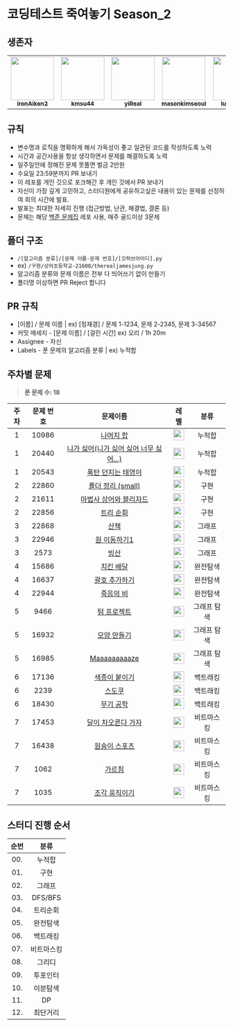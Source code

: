 # 코딩테스트 죽여놓기 Season_2

## 생존자

<table>
<tr>
<td align="center"><a href="https://github.com/ironAiken2"><img src="https://avatars.githubusercontent.com/u/51399982?v=4" width="100px;" alt=""/><br /><sub><b>ironAiken2</b></sub></a></td>
<td align="center"><a href="https://github.com/kmsu44"><img src="https://avatars.githubusercontent.com/u/45655623?v=4" width="100px;" alt=""/><br /><sub><b>kmsu44</b></sub></a></td>
<td align="center"><a href="https://github.com/yiReal"><img src="https://avatars.githubusercontent.com/u/116516376?v=4" width="100px;" alt=""/><br /><sub><b>yiReal</b></sub></a></td>
<td align="center"><a href="https://github.com/masonkimseoul"><img src="https://avatars.githubusercontent.com/u/87306418?v=4" width="100px;" alt=""/><br /><sub><b>masonkimseoul</b></sub></a></td>
<td align="center"><a href="https://github.com/luciancah"><img src="https://avatars.githubusercontent.com/u/8311335?v=4" width="100px;" alt=""/><br /><sub><b>luciancah</b></sub></a></td>
<td align="center"><a href="https://github.com/therealjamesjung"><img src="https://avatars.githubusercontent.com/u/39877377?v=4" width="100px;" alt=""/><br /><sub><b>therealjamesjung</b></sub></a></td>
</tr>
</table>

## 규칙

- 변수명과 로직을 명확하게 해서 가독성이 좋고 일관된 코드를 작성하도록 노력
- 시간과 공간사용을 항상 생각하면서 문제를 해결하도록 노력
- 일주일안에 정해진 문제 못풀면 벌금 2만원
- 수요일 23:59분까지 PR 보내기
- 이 레포를 개인 깃으로 포크해간 후 개인 깃에서 PR 보내기
- 자신이 가장 깊게 고민하고, 스터디원에게 공유하고싶은 내용이 있는 문제를 선정하여 회의 시간에 발표.
- 발표는 최대한 자세히 진행 (접근방법, 난관, 해결법, 결론 등)
- 문제는 해당 [백준 문제집](https://github.com/tony9402/baekjoon) 레포 사용, 매주 골드이상 3문제

## 폴더 구조

- `/[알고리즘 분류]/[문제 이름-문제 번호]/[깃허브아이디].py`
- ex) `/구현/상어초등학교-21608/therealjamesjung.py`
- 알고리즘 분류와 문제 이름은 전부 다 띄어쓰기 없이 만들기
- 폴더명 이상하면 PR Reject 합니다

## PR 규칙

- [이름] / 문제 이름 | ex) [정재경] / 문제 1-1234, 문제 2-2345, 문제 3-34567
- 커밋 메세지 - [문제 이름] / [걸린 시간] ex) 오리 / 1h 20m
- Assignee - 자신
- Labels - 푼 문제의 알고리즘 분류 | ex) 누적합

## 주차별 문제

> **푼 문제 수: 18**

| 주차 | 문제 번호 |                                    문제이름                                     |                                        레벨                                        |    분류     |
| :--: | :-------: | :-----------------------------------------------------------------------------: | :--------------------------------------------------------------------------------: | :---------: |
|  1   |   10986   |               [나머지 합](https://www.acmicpc.net/problem/10986)                | <img height="25px" width="25px" src="https://static.solved.ac/tier_small/13.svg"/> |   누적합    |
|  1   |   20440   | [니가 싫어(니가 싫어 싫어 너무 싫어...)](https://www.acmicpc.net/problem/20440) | <img height="25px" width="25px" src="https://static.solved.ac/tier_small/13.svg"/> |   누적합    |
|  1   |   20543   |           [폭탄 던지는 태영이](https://www.acmicpc.net/problem/20543)           | <img height="25px" width="25px" src="https://static.solved.ac/tier_small/15.svg"/> |   누적합    |
|  2   |   22860   |           [폴더 정리 (small)](https://www.acmicpc.net/problem/22860)            | <img height="25px" width="25px" src="https://static.solved.ac/tier_small/13.svg"/> |    구현     |
|  2   |   21611   |         [마법사 상어와 블리자드](https://www.acmicpc.net/problem/21611)         | <img height="25px" width="25px" src="https://static.solved.ac/tier_small/15.svg"/> |    구현     |
|  2   |   22856   |               [트리 순회](https://www.acmicpc.net/problem/22856)                | <img height="25px" width="25px" src="https://static.solved.ac/tier_small/12.svg"/> |    구현     |
|  3   |   22868   |                 [산책 ](https://www.acmicpc.net/problem/22868)                  | <img height="25px" width="25px" src="https://static.solved.ac/tier_small/14.svg"/> |   그래프    |
|  3   |   22946   |              [원 이동하기1](https://www.acmicpc.net/problem/22946)              | <img height="25px" width="25px" src="https://static.solved.ac/tier_small/13.svg"/> |   그래프    |
|  3   |   2573    |                  [빙산](https://www.acmicpc.net/problem/2573)                   | <img height="25px" width="25px" src="https://static.solved.ac/tier_small/12.svg"/> |   그래프    |
|  4   |   15686   |               [치킨 배달](https://www.acmicpc.net/problem/15686)                | <img height="25px" width="25px" src="https://static.solved.ac/tier_small/11.svg"/> |  완전탐색   |
|  4   |   16637   |             [괄호 추가하기](https://www.acmicpc.net/problem/16637)              | <img height="25px" width="25px" src="https://static.solved.ac/tier_small/13.svg"/> |  완전탐색   |
|  4   |   22944   |               [죽음의 비](https://www.acmicpc.net/problem/22944)                | <img height="25px" width="25px" src="https://static.solved.ac/tier_small/13.svg"/> |  완전탐색   |
|  5   |   9466    |               [텀 프로젝트](https://www.acmicpc.net/problem/9466)               | <img height="25px" width="25px" src="https://static.solved.ac/tier_small/13.svg"/> | 그래프 탐색 |
|  5   |   16932   |              [모양 만들기](https://www.acmicpc.net/problem/16932)               | <img height="25px" width="25px" src="https://static.solved.ac/tier_small/13.svg"/> | 그래프 탐색 |
|  5   |   16985   |             [ Maaaaaaaaaze](https://www.acmicpc.net/problem/16985)              | <img height="25px" width="25px" src="https://static.solved.ac/tier_small/14.svg"/> | 그래프 탐색 |
|  6   |   17136   |            [ 색종이 붙이기 ](https://www.acmicpc.net/problem/17136)             | <img height="25px" width="25px" src="https://static.solved.ac/tier_small/14.svg"/> |  백트래킹   |
|  6   |   2239    |                [ 스도쿠 ](https://www.acmicpc.net/problem/2239)                 | <img height="25px" width="25px" src="https://static.solved.ac/tier_small/12.svg"/> |  백트래킹   |
|  6   |   18430   |              [ 무기 공학 ](https://www.acmicpc.net/problem/18430)               | <img height="25px" width="25px" src="https://static.solved.ac/tier_small/12.svg"/> |  백트래킹   |
|  7   |   17453   |          [ 달이 차오른다 가자 ](https://www.acmicpc.net/problem/17453)          | <img height="25px" width="25px" src="https://static.solved.ac/tier_small/12.svg"/> | 비트마스킹  |
|  7   |   16438   |            [ 원숭이 스포츠 ](https://www.acmicpc.net/problem/16438)             | <img height="25px" width="25px" src="https://static.solved.ac/tier_small/13.svg"/> | 비트마스킹  |
|  7   |   1062    |                [ 가르침 ](https://www.acmicpc.net/problem/1062)                 | <img height="25px" width="25px" src="https://static.solved.ac/tier_small/12.svg"/> | 비트마스킹  |
|  7   |   1035    |             [ 조각 움직이기 ](https://www.acmicpc.net/problem/1035)             | <img height="25px" width="25px" src="https://static.solved.ac/tier_small/15.svg"/> | 비트마스킹  |

## 스터디 진행 순서

| 순번 |    분류    |
| :--: | :--------: |
| 00.  |   누적합   |
| 01.  |    구현    |
| 02.  |   그래프   |
| 03.  |  DFS/BFS   |
| 04.  |  트리순회  |
| 05.  |  완전탐색  |
| 06.  |  백트래킹  |
| 07.  | 비트마스킹 |
| 08.  |   그리디   |
| 09.  |  투포인터  |
| 10.  |  이분탐색  |
| 11.  |     DP     |
| 12.  |  최단거리  |
